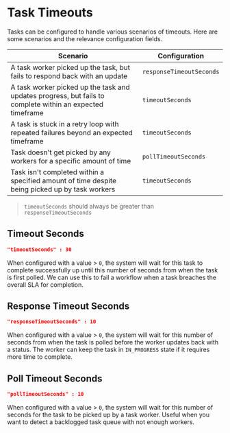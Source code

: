 # Task Timeouts

Tasks can be configured to handle various scenarios of timeouts. Here are some scenarios and the relevance configuration
fields.

| Scenario                                                                                                  | Configuration            |
|-----------------------------------------------------------------------------------------------------------|--------------------------|
| A task worker picked up the task, but fails to respond back with an update                                | `responseTimeoutSeconds` |
| A task worker picked up the task and updates progress, but fails to complete within an expected timeframe | `timeoutSeconds`         |
| A task is stuck in a retry loop with repeated failures beyond an expected timeframe                       | `timeoutSeconds`         |
| Task doesn't get picked by any workers for a specific amount of time                                      | `pollTimeoutSeconds`     |
| Task isn't completed within a specified amount of time despite being picked up by task workers            | `timeoutSeconds`         |

> `timeoutSeconds` should always be greater than `responseTimeoutSeconds`

## Timeout Seconds

```json
"timeoutSeconds" : 30
```

When configured with a value > `0`, the system will wait for this task to complete successfully up until this number of
seconds from when the task is first polled. We can use this to fail a workflow when a task breaches the overall SLA for
completion.

## Response Timeout Seconds

```json
"responseTimeoutSeconds" : 10
```

When configured with a value > `0`, the system will wait for this number of seconds from when the task is polled before
the worker updates back with a status. The worker can keep the task in `IN_PROGRESS` state if it requires more time to
complete.

## Poll Timeout Seconds

```json
"pollTimeoutSeconds" : 10
```

When configured with a value > `0`, the system will wait for this number of seconds for the task to be picked up by a
task worker. Useful when you want to detect a backlogged task queue with not enough workers.
